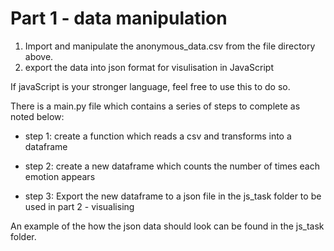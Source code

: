 # Part 1 - data manipulation

1. Import and manipulate the anonymous_data.csv from the file directory above.
2. export the data into json format for visulisation in JavaScript 

If javaScript is your stronger language, feel free to use this to do so.

There is a main.py file which contains a series of steps to complete as noted below:


* step 1: create a function which reads a csv and transforms into a dataframe


* step 2: create a new dataframe which counts the number of times each emotion appears


* step 3: Export the new dataframe to a json file in the js_task folder to be used in part 2 - visualising

An example of the how the json data should look can be found in the js_task folder.